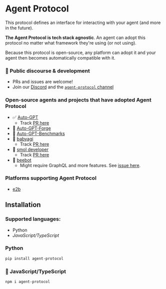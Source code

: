 # Agent Protocol

This protocol defines an interface for interacting with your agent (and more in the future). 

**The Agent Protocol is tech stack agnostic**. An agent can adopt this protocol no matter what framework they're using (or not using).

Because this protocol is open-source, any platform can adopt it and your agent then becomes automatically compatible with it.

### 💬 Public discourse & development
- PRs and issues are welcome!
- Join our [Discord](https://discord.gg/U7KEcGErtQ) and the [`agent-protocol` channel](https://discord.com/channels/1092455714431180995/1132296350894133379)

### Open-source agents and projects that have adopted Agent Protocol
- ✅ [Auto-GPT](https://github.com/Significant-Gravitas/Auto-GPT)
  - Track [PR here](https://github.com/Significant-Gravitas/Auto-GPT/pull/5044)
- 🚧 [Auto-GPT-Forge](https://github.com/Significant-Gravitas/Auto-GPT-Forge)
- 🚧 [Auto-GPT-Benchmarks](https://github.com/Significant-Gravitas/Auto-GPT-Benchmarks)
- 🚧 [babyagi](https://github.com/yoheinakajima/babyagi)
  - Track [PR here](https://github.com/yoheinakajima/babyagi/pull/356)
- 🚧 [smol developer](https://github.com/smol-ai/developer)
  - Track [PR here](https://github.com/smol-ai/developer/pull/123)
- 🚧 [beebot](https://github.com/AutoPackAI/beebot)
  - Might require GraphQL and more features. See [issue here](https://github.com/e2b-dev/agent-protocol/issues/9).

### Platforms supporting Agent Protocol
- [e2b](https://e2b.dev)

## Installation

### Supported languages:
- Python
- *JavaScript/TypeScript*

### Python
```sh
pip install agent-protocol
```

### 🚧 JavaScript/TypeScript 
```sh
npm i agent-protocol
```
